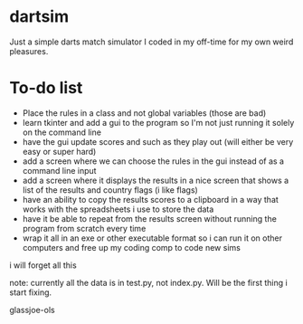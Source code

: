 # dartsim

Just a simple darts match simulator I coded in my off-time for my own weird pleasures.

# To-do list

- Place the rules in a class and not global variables (those are bad)
- learn tkinter and add a gui to the program so I'm not just running it solely on the command line
- have the gui update scores and such as they play out (will either be very easy or super hard)
- add a screen where we can choose the rules in the gui instead of as a command line input
- add a screen where it displays the results in a nice screen that shows a list of the results and country flags (i like flags)
- have an ability to copy the results scores to a clipboard in a way that works with the spreadsheets i use to store the data
- have it be able to repeat from the results screen without running the program from scratch every time
- wrap it all in an exe or other executable format so i can run it on other computers and free up my coding comp to code new sims

i will forget all this

note: currently all the data is in test.py, not index.py. Will be the first thing i start fixing.

glassjoe-ols

